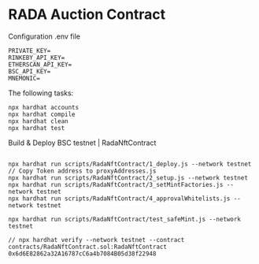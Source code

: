 # RADA Auction Contract

Configuration .env file

```shell
PRIVATE_KEY=
RINKEBY_API_KEY=
ETHERSCAN_API_KEY=
BSC_API_KEY=
MNEMONIC=
```

The following tasks:

```shell
npx hardhat accounts
npx hardhat compile
npx hardhat clean
npx hardhat test
```

Build & Deploy BSC testnet | RadaNftContract

```shell

npx hardhat run scripts/RadaNftContract/1_deploy.js --network testnet
// Copy Token address to proxyAddresses.js
npx hardhat run scripts/RadaNftContract/2_setup.js --network testnet
npx hardhat run scripts/RadaNftContract/3_setMintFactories.js --network testnet
npx hardhat run scripts/RadaNftContract/4_approvalWhitelists.js --network testnet

npx hardhat run scripts/RadaNftContract/test_safeMint.js --network testnet

// npx hardhat verify --network testnet --contract contracts/RadaNftContract.sol:RadaNftContract 0x6d6E82862a32A16787cC6a4b7084B05d38f22948

```
